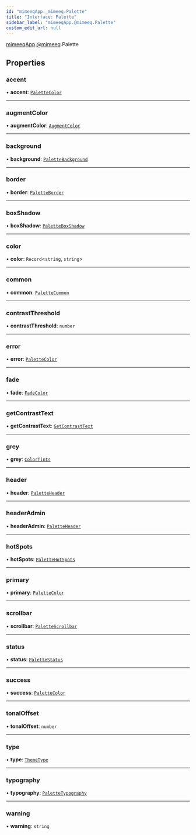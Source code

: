 ```yaml
---
id: "mimeeqApp._mimeeq.Palette"
title: "Interface: Palette"
sidebar_label: "mimeeqApp.@mimeeq.Palette"
custom_edit_url: null
---
```


[mimeeqApp](../modules/mimeeqApp.md).[@mimeeq](../namespaces/mimeeqApp._mimeeq.md).Palette

## Properties

### accent

• **accent**: [`PaletteColor`](mimeeqApp._mimeeq.PaletteColor.md)

___

### augmentColor

• **augmentColor**: [`AugmentColor`](../namespaces/mimeeqApp._mimeeq.md#augmentcolor)

___

### background

• **background**: [`PaletteBackground`](mimeeqApp._mimeeq.PaletteBackground.md)

___

### border

• **border**: [`PaletteBorder`](mimeeqApp._mimeeq.PaletteBorder.md)

___

### boxShadow

• **boxShadow**: [`PaletteBoxShadow`](mimeeqApp._mimeeq.PaletteBoxShadow.md)

___

### color

• **color**: `Record`<`string`, `string`\>

___

### common

• **common**: [`PaletteCommon`](mimeeqApp._mimeeq.PaletteCommon.md)

___

### contrastThreshold

• **contrastThreshold**: `number`

___

### error

• **error**: [`PaletteColor`](mimeeqApp._mimeeq.PaletteColor.md)

___

### fade

• **fade**: [`FadeColor`](../namespaces/mimeeqApp._mimeeq.md#fadecolor)

___

### getContrastText

• **getContrastText**: [`GetContrastText`](../namespaces/mimeeqApp._mimeeq.md#getcontrasttext)

___

### grey

• **grey**: [`ColorTints`](mimeeqApp._mimeeq.ColorTints.md)

___

### header

• **header**: [`PaletteHeader`](mimeeqApp._mimeeq.PaletteHeader.md)

___

### headerAdmin

• **headerAdmin**: [`PaletteHeader`](mimeeqApp._mimeeq.PaletteHeader.md)

___

### hotSpots

• **hotSpots**: [`PaletteHotSpots`](mimeeqApp._mimeeq.PaletteHotSpots.md)

___

### primary

• **primary**: [`PaletteColor`](mimeeqApp._mimeeq.PaletteColor.md)

___

### scrollbar

• **scrollbar**: [`PaletteScrollbar`](mimeeqApp._mimeeq.PaletteScrollbar.md)

___

### status

• **status**: [`PaletteStatus`](mimeeqApp._mimeeq.PaletteStatus.md)

___

### success

• **success**: [`PaletteColor`](mimeeqApp._mimeeq.PaletteColor.md)

___

### tonalOffset

• **tonalOffset**: `number`

___

### type

• **type**: [`ThemeType`](../namespaces/mimeeqApp._mimeeq.md#themetype)

___

### typography

• **typography**: [`PaletteTypography`](mimeeqApp._mimeeq.PaletteTypography.md)

___

### warning

• **warning**: `string`
